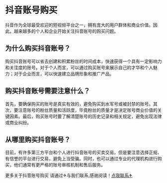 # 抖音账号购买

抖音作为全球最受欢迎的短视频平台之一，拥有庞大的用户群体和商业价值。因此，越来越多的个人和企业开始关注抖音账号的购买问题。

## 为什么购买抖音账号？

购买抖音账号可以省去创建和积累粉丝的时间成本，快速获得一个具有一定影响力和关注度的账号。对于个人而言，可以通过购买账号来展示自己的才华和个人魅力；对于企业而言，可以快速建立品牌形象和推广产品。

## 购买抖音账号需要注意什么？

首先，要确保购买的账号是真实有效的，避免购买到水军号或被封禁的账号。其次，要注意账号的粉丝质量和活跃度，毕竟粉丝的质量才是决定账号商业价值的关键因素。最后，购买账号时要了解清楚账号的历史记录和相关规定，避免出现法律或商业纠纷。

## 从哪里购买抖音账号？

目前，有许多第三方平台和个人进行抖音账号的买卖交易，但是要注意选择正规、有信誉的平台进行交易，避免上当受骗。同时，也可以通过专业的代理机构进行购买，他们通常有更严格的账号审核机制和售后服务。

更多关于抖音账号购买 请通过✈与我们联系,感谢阅读！[点我联系✈](https://ac.k02.cc)